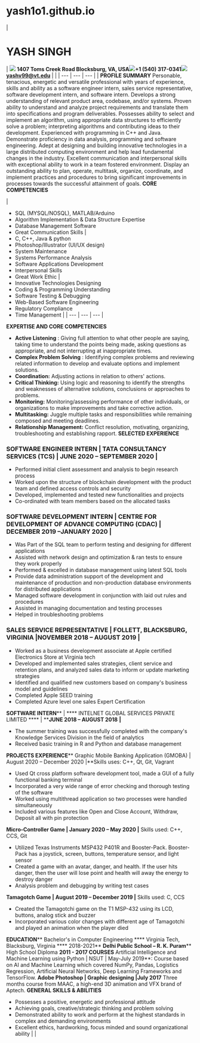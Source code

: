 # yash1o1.github.io

|
# **YASH SINGH**
 | ![](RackMultipart20210913-4-8rmoal_html_c34e11cb71dfed9e.png) **1407 Toms Creek Road Blocksburg, VA, USA**![](RackMultipart20210913-4-8rmoal_html_58b6a05470211d9b.png)**+1 (540) 317-0341**![](RackMultipart20210913-4-8rmoal_html_ceccba2b317e08db.png) **yashv99@vt.edu** |
 |
| --- | --- | --- |
|
**PROFILE SUMMARY** Personable, tenacious, energetic and versatile professional with years of experience, skills and ability as a software engineer intern, sales service representative, software development intern, and software intern. Develops a strong understanding of relevant product area, codebase, and/or systems. Proven ability to understand and analyze project requirements and translate them into specifications and program deliverables. Possesses ability to select and implement an algorithm, using appropriate data structures to efficiently solve a problem; interpreting algorithms and contributing ideas to their development. Experienced with programming in C++ and Java. Demonstrate proficiency in data analysis, programming and software engineering. Adept at designing and building innovative technologies in a large distributed computing environment and help lead fundamental changes in the industry. Excellent communication and interpersonal skills with exceptional ability to work in a team fostered environment. Display an outstanding ability to plan, operate, multitask, organize, coordinate, and implement practices and procedures to bring significant improvements in processes towards the successful attainment of goals. **CORE COMPETENCIES**

|
- SQL (MYSQL/NOSQL), MATLAB/Arduino
- Algorithm Implementation &amp; Data Structure Expertise
- Database Management Software
- Great Communication Skills
 |
- C, C++, Java &amp; python
- Photoshop/Illustrator (UI/UX design)
- System Maintenance
- Systems Performance Analysis
- Software Applications Development
- Interpersonal Skills
- Great Work Ethic
 |
- Innovative Technologies Designing
- Coding &amp; Programming Understanding
- Software Testing &amp; Debugging
- Web-Based Software Engineering
- Regulatory Compliance
- Time Management
 |
| --- | --- | --- |


**EXPERTISE AND CORE COMPETENCIES**
- **Active Listening** : Giving full attention to what other people are saying, taking time to understand the points being made, asking questions as appropriate, and not interrupting at inappropriate times.
- **Complex Problem Solving** : Identifying complex problems and reviewing related information to develop and evaluate options and implement solutions.
- **Coordination:** Adjusting actions in relation to others&#39; actions.
- **Critical Thinking:** Using logic and reasoning to identify the strengths and weaknesses of alternative solutions, conclusions or approaches to problems.
- **Monitoring:** Monitoring/assessing performance of other individuals, or organizations to make improvements and take corrective action.
- **Multitasking:** Juggle multiple tasks and responsibilities while remaining composed and meeting deadlines.
- **Relationship Management:** Conflict resolution, motivating, organizing, troubleshooting and establishing rapport.
**SELECTED EXPERIENCE**
### SOFTWARE ENGINEER INTERN | TATA CONSULTANCY SERVICES (TCS) | JUNE 2020 – SEPTEMBER 2020 |

- Performed initial client assessment and analysis to begin research process
- Worked upon the structure of blockchain development with the product team and defined access controls and security
- Developed, implemented and tested new functionalities and projects
- Co-ordinated with team members based on the allocated tasks


### SOFTWARE DEVELOPMENT INTERN | CENTRE FOR DEVELOPMENT OF ADVANCE COMPUTING (CDAC) | DECEMBER 2019 –JANUARY 2020 |

- Was Part of the SQL team to perform testing and designing for different applications
- Assisted with network design and optimization &amp; ran tests to ensure they work properly
- Performed &amp; excelled in database management using latest SQL tools
- Provide data administration support of the development and maintenance of production and non-production database environments for distributed applications
- Managed software development in conjunction with laid out rules and procedures
- Assisted in managing documentation and testing processes
- Helped in troubleshooting problems


### SALES SERVICE REPRESENTATIVE | FOLLETT, BLACKSBURG, VIRGINIA |NOVEMBER 2018 – AUGUST 2019 |

- Worked as a business development associate at Apple certified Electronics Store at Virginia tech
- Developed and implemented sales strategies, client service and retention plans, and analyzed sales data to inform or update marketing strategies
- Identified and qualified new customers based on company&#39;s business model and guidelines
- Completed Apple SEED training
- Completed Azure level one sales Expert Certification

**SOFTWARE INTERN**** | **** INTELNET GLOBAL SERVICES PRIVATE LIMITED **** | ****JUNE 2018 – AUGUST 2018**  **|**
- The summer training was successfully completed with the company&#39;s Knowledge Services Division in the field of analytics
- Received basic training in R and Python and database management

**PROJECTS EXPERIENCE**** Graphic Mobile Banking Application (GMOBA) | August 2020 – December 2020 |**Skills uses: C++, Qt, Git, Vagrant
- Used Qt cross platform software development tool, made a GUI of a fully functional banking terminal
- Incorporated a very wide range of error checking and thorough testing of the software
- Worked using multithread application so two processes were handled simultaneously
- Included various features like Open and Close Account, Withdraw, Deposit all with pin protection

**Micro-Controller Game | January 2020 – May 2020 |** Skills used: C++, CCS, Git
- Utilized Texas Instruments MSP432 P401R and Booster-Pack. Booster-Pack has a joystick, screen, buttons, temperature sensor, and light sensor
- Created a game with an avatar, danger, and health. If the user hits danger, then the user will lose point and health will away the energy to destroy danger
- Analysis problem and debugging by writing test cases

**Tamagotch Game | August 2019 – December 2019 |** Skills used: C, CCS
- Created the Tamagotchi game on the T1 MSP-432 using its LCD, buttons, analog stick and buzzer
- Incorporated various color changes with different age of Tamagotchi and played an animation when the player died

**EDUCATION**** Bachelor&#39;s in Computer Engineering **** Virginia Tech, Blacksburg, Virginia **** 2018-2021**
**Delhi Public School – R. K. Puram**** High School Diploma ****2011 - 2017**
**COURSES**** Artificial Intelligence and Machine Learning using Python | NSUT | May-July 2019**: Course based on AI and Machine Learning which covered NumPy, Pandas, Logistics Regression, Artificial Neural Networks, Deep Learning Frameworks and TensorFlow.
**Adobe Photoshop | Graphic designing |July 2017** Three months course from MAAC, a high-end 3D animation and VFX brand of Aptech.
**GENERAL SKILLS &amp; ABILITIES**
- Possesses a positive, energetic and professional attitude
- Achieving goals, creative/strategic thinking and problem solving
- Demonstrated ability to work and perform at the highest standards in complex and demanding environments
- Excellent ethics, hardworking, focus minded and sound organizational ability
 |
 |
